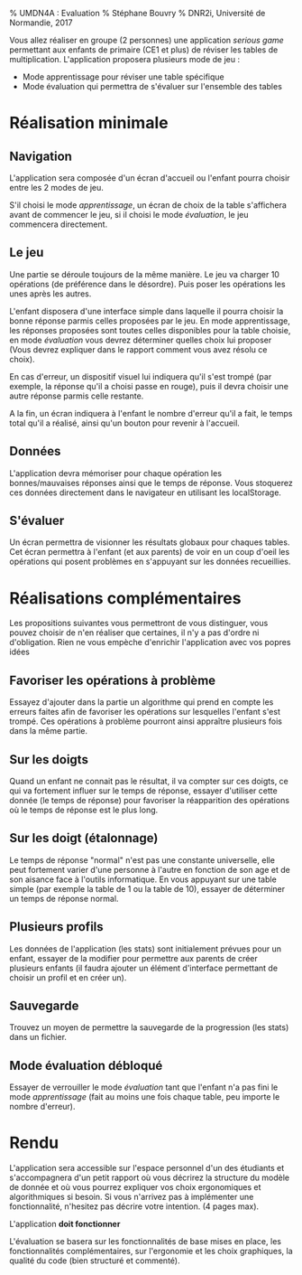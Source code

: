% UMDN4A : Evaluation
% Stéphane Bouvry
% DNR2i, Université de Normandie, 2017

Vous allez réaliser en groupe (2 personnes) une application *serious game* permettant aux enfants de primaire (CE1 et plus) de réviser les tables de multiplication. L'application proposera plusieurs mode de jeu :

- Mode apprentissage pour réviser une table spécifique
- Mode évaluation qui permettra de s'évaluer sur l'ensemble des tables


# Réalisation minimale

## Navigation
L'application sera composée d'un écran d'accueil ou l'enfant pourra choisir entre les 2 modes de jeu.

S'il choisi le mode *apprentissage*, un écran de choix de la table s'affichera avant de commencer le jeu, si il choisi le mode *évaluation*, le jeu commencera directement.

## Le jeu

Une partie se déroule toujours de la même manière. Le jeu va charger 10 opérations (de préférence dans le désordre). Puis poser les opérations les unes après les autres.

L'enfant disposera d'une interface simple dans laquelle il pourra choisir la bonne réponse parmis celles proposées par le jeu. En mode apprentissage, les réponses proposées sont toutes celles disponibles pour la table choisie, en mode *évaluation* vous devrez déterminer quelles choix lui proposer (Vous devrez expliquer dans le rapport comment vous avez résolu ce choix).

En cas d'erreur, un dispositif visuel lui indiquera qu'il s'est trompé (par exemple, la réponse qu'il a choisi passe en rouge), puis il devra choisir une autre réponse parmis celle restante.

A la fin, un écran indiquera à l'enfant le nombre d'erreur qu'il a fait, le temps total qu'il a réalisé, ainsi qu'un bouton pour revenir à l'accueil.

## Données

L'application devra mémoriser pour chaque opération les bonnes/mauvaises réponses ainsi que le temps de réponse. Vous stoquerez ces données directement dans le navigateur en utilisant les localStorage.

## S'évaluer

Un écran permettra de visionner les résultats globaux pour chaques tables. Cet écran permettra à l'enfant (et aux parents) de voir en un coup d'oeil les opérations qui posent problèmes en s'appuyant sur les données recueillies.


# Réalisations complémentaires

Les propositions suivantes vous permettront de vous distinguer, vous pouvez choisir de n'en réaliser que certaines, il n'y a pas d'ordre ni d'obligation. Rien ne vous empèche d'enrichir l'application avec vos popres idées

## Favoriser les opérations à problème

Essayez d'ajouter dans la partie un algorithme qui prend en compte les erreurs faites afin de favoriser les opérations sur lesquelles l'enfant s'est trompé. Ces opérations à problème pourront ainsi appraître plusieurs fois dans la même partie.

## Sur les doigts

Quand un enfant ne connait pas le résultat, il va compter sur ces doigts, ce qui va fortement influer sur le temps de réponse, essayer d'utiliser cette donnée (le temps de réponse) pour favoriser la réapparition des opérations où le temps de réponse est le plus long.

## Sur les doigt (étalonnage)

Le temps de réponse "normal" n'est pas une constante universelle, elle peut fortement varier d'une personne à l'autre en fonction de son age et de son aisance face à l'outils informatique. En vous appuyant sur une table simple (par exemple la table de 1 ou la table de 10), essayer de déterminer un temps de réponse normal.

## Plusieurs profils

Les données de l'application (les stats) sont initialement prévues pour un enfant, essayer de la modifier pour permettre aux parents de créer plusieurs enfants (il faudra ajouter un élément d'interface permettant de choisir un profil et en créer un).

## Sauvegarde

Trouvez un moyen de permettre la sauvegarde de la progression (les stats) dans un fichier.

## Mode évaluation débloqué

Essayer de verrouiller le mode *évaluation* tant que l'enfant n'a pas fini le mode *apprentissage* (fait au moins une fois chaque table, peu importe le nombre d'erreur).


# Rendu

L'application sera accessible sur l'espace personnel d'un des étudiants et s'accompagnera d'un petit rapport où vous décrirez la structure du modèle de donnée et où vous pourrez expliquer vos choix ergonomiques et algorithmiques si besoin. Si vous n'arrivez pas à implémenter une fonctionnalité, n'hesitez pas décrire votre intention. (4 pages max).

L'application **doit fonctionner**

L'évaluation se basera sur les fonctionnalités de base mises en place, les fonctionnalités complémentaires, sur l'ergonomie et les choix graphiques, la qualité du code (bien structuré et commenté).
